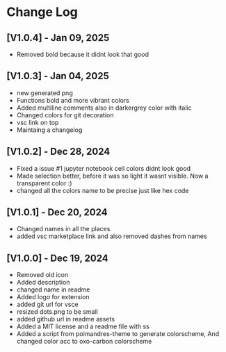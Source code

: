 # Change Log

## [V1.0.4] - Jan 09, 2025

- Removed bold because it didnt look that good

## [V1.0.3] - Jan 04, 2025

- new generated png
- Functions bold and more vibrant colors
- Added multiline comments also in darkergrey color with italic
- Changed colors for git decoration
- vsc link on top
- Maintaing a changelog

## [V1.0.2] - Dec 28, 2024

- Fixed a issue #1 jupyter notebook cell colors didnt look good
- Made selection better, before it was so light it wasnt visible. Now a transparent color :)
- changed all the colors name to be precise just like hex code

## [V1.0.1] - Dec 20, 2024

- Changed names in all the places
- added vsc marketplace link and also removed dashes from names

## [V1.0.0] - Dec 19, 2024

- Removed old icon
- Added description
- changed name in readme
- Added logo for extension
- added git url for vsce
- resized dots.png to be small
- added github url in readme assets
- Added a MIT license and a readme file with ss
- Added a script from poimandres-theme to generate colorscheme, And changed color acc to oxo-carbon colorscheme
